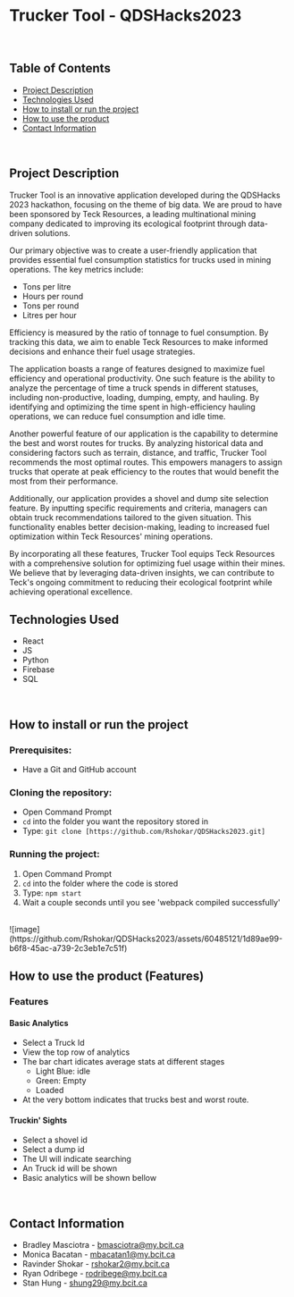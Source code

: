 # Trucker Tool - QDSHacks2023

<br>

## Table of Contents

- [Project Description](#project-description)
- [Technologies Used](#technologies-used)
- [How to install or run the project](#how-to-run-project)
- [How to use the product](#how-to-use-product)
- [Contact Information](#contact-information)

<br>

## Project Description

Trucker Tool is an innovative application developed during the QDSHacks 2023 hackathon, focusing on the theme of big data. We are proud to have been sponsored by Teck Resources, a leading multinational mining company dedicated to improving its ecological footprint through data-driven solutions.

Our primary objective was to create a user-friendly application that provides essential fuel consumption statistics for trucks used in mining operations. The key metrics include:

- Tons per litre
- Hours per round
- Tons per round
- Litres per hour

Efficiency is measured by the ratio of tonnage to fuel consumption. By tracking this data, we aim to enable Teck Resources to make informed decisions and enhance their fuel usage strategies.

The application boasts a range of features designed to maximize fuel efficiency and operational productivity. One such feature is the ability to analyze the percentage of time a truck spends in different statuses, including non-productive, loading, dumping, empty, and hauling. By identifying and optimizing the time spent in high-efficiency hauling operations, we can reduce fuel consumption and idle time.

Another powerful feature of our application is the capability to determine the best and worst routes for trucks. By analyzing historical data and considering factors such as terrain, distance, and traffic, Trucker Tool recommends the most optimal routes. This empowers managers to assign trucks that operate at peak efficiency to the routes that would benefit the most from their performance.

Additionally, our application provides a shovel and dump site selection feature. By inputting specific requirements and criteria, managers can obtain truck recommendations tailored to the given situation. This functionality enables better decision-making, leading to increased fuel optimization within Teck Resources' mining operations.

By incorporating all these features, Trucker Tool equips Teck Resources with a comprehensive solution for optimizing fuel usage within their mines. We believe that by leveraging data-driven insights, we can contribute to Teck's ongoing commitment to reducing their ecological footprint while achieving operational excellence.

## Technologies Used

- React
- JS
- Python
- Firebase 
- SQL

<br>

## <a id="how-to-run-project">How to install or run the project</a>

### Prerequisites:

- Have a Git and GitHub account

### Cloning the repository:

- Open Command Prompt
- `cd` into the folder you want the repository stored in
- Type: `git clone [https://github.com/Rshokar/QDSHacks2023.git]`

### Running the project:

1. Open Command Prompt
2. `cd` into the folder where the code is stored
3. Type: `npm start`
4. Wait a couple seconds until you see 'webpack compiled successfully'
<br>
![image](https://github.com/Rshokar/QDSHacks2023/assets/60485121/1d89ae99-b6f8-45ac-a739-2c3eb1e7c51f)
<br>

## <a id="how-to-use-product">How to use the product (Features)</a>

### Features

#### Basic Analytics
- Select a Truck Id
- View the top row of analytics
- The bar chart idicates average stats at different stages
  - Light Blue: idle
  - Green: Empty
  - Loaded
- At the very bottom indicates that trucks best and worst route. 

#### Truckin' Sights
- Select a shovel id
- Select a dump id
- The UI will indicate searching
- An Truck id will be shown
- Basic analytics will be shown bellow

<br>

## Contact Information

- Bradley Masciotra - bmasciotra@my.bcit.ca
- Monica Bacatan - mbacatan1@my.bcit.ca
- Ravinder Shokar - rshokar2@my.bcit.ca
- Ryan Odribege - rodribege@my.bcit.ca
- Stan Hung - shung29@my.bcit.ca
